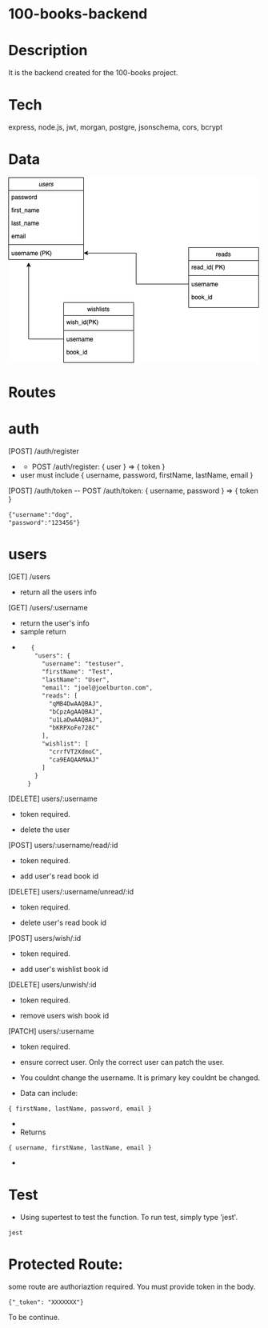 # 100-books-backend

# Description

It is the backend created for the 100-books project.

# Tech

express, node.js, jwt, morgan, postgre, jsonschema, cors, bcrypt

# Data

![data schema](./images/100books.png)

# Routes

# auth

[POST] /auth/register

- - POST /auth/register: { user } => { token }
- user must include { username, password, firstName, lastName, email }

[POST] /auth/token
-- POST /auth/token: { username, password } => { token }

```
{"username":"dog",
"password":"123456"}
```

# users

[GET] /users

- return all the users info

[GET] /users/:username

- return the user's info
- sample return

* ```
     {
      "users": {
        "username": "testuser",
        "firstName": "Test",
        "lastName": "User",
        "email": "joel@joelburton.com",
        "reads": [
          "qMB4DwAAQBAJ",
          "bCpzAgAAQBAJ",
          "u1LaDwAAQBAJ",
          "bKRPXoFe728C"
        ],
        "wishlist": [
          "crrfVT2XdmoC",
          "ca9EAQAAMAAJ"
        ]
      }
    }
  ```

[DELETE] users/:username

- token required.

- delete the user

[POST] users/:username/read/:id

- token required.

- add user's read book id

[DELETE] users/:username/unread/:id

- token required.

- delete user's read book id

[POST] users/wish/:id

- token required.

- add user's wishlist book id

[DELETE] users/unwish/:id

- token required.

- remove users wish book id

[PATCH] users/:username

- token required.

- ensure correct user. Only the correct user can patch the user.
- You couldnt change the username. It is primary key couldnt be changed.

* Data can include:

```
{ firstName, lastName, password, email }
```

-
- Returns

```
{ username, firstName, lastName, email }
```

-

# Test

- Using supertest to test the function. To run test, simply type 'jest'.

```
jest
```

# Protected Route:

some route are authoriaztion required. You must provide token in the body.

```
{"_token": "XXXXXXX"}
```

To be continue.
